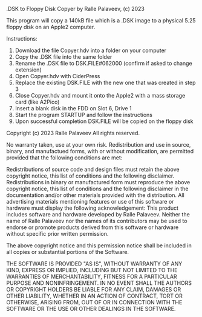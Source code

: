 .DSK to Floppy Disk Copyer by Ralle Palaveev, (c) 2023

This program will copy a 140kB file which is a .DSK image
to a physical 5.25 floppy disk on an Apple2 computer.

Instructions:

1. Download the file Copyer.hdv into a folder on your computer
2. Copy the .DSK file into the same folder
3. Rename the .DSK file to DSK.FILE#062000 (confirm if asked to change extension)
4. Open Copyer.hdv with CiderPress
5. Replace the existing DSK.FILE with the new one that was created in step 3
6. Close Copyer.hdv and mount it onto the Apple2 with a mass storage card (like A2Pico)
7. Insert a blank disk in the FDD on Slot 6, Drive 1
8. Start the program STARTUP and follow the instructions
9. Upon successful completion DSK.FILE will be copied on the floppy disk

Copyright (c) 2023 Ralle Palaveev All rights reserved.

No warranty taken, use at your own risk. Redistribution and use in source, binary, and manufactued forms, with or without modification, are permitted provided that the following conditions are met:

Redistributions of source code and design files must retain the above copyright notice, this list of conditions and the following disclaimer.
Redistributions in binary or manufactured form must reproduce the above copyright notice, this list of conditions and the following disclaimer in the documentation and/or other materials provided with the distribution.
All advertising materials mentioning features or use of this software or hardware must display the following acknowledgement: This product includes software and hardware developed by Ralle Palaveev.
Neither the name of Ralle Palaveev nor the names of its contributors may be used to endorse or promote products derived from this software or hardware without specific prior written permission.

The above copyright notice and this permission notice shall be included in all copies or substantial portions of the Software.

THE SOFTWARE IS PROVIDED "AS IS", WITHOUT WARRANTY OF ANY KIND, EXPRESS OR IMPLIED, INCLUDING BUT NOT LIMITED TO THE WARRANTIES OF MERCHANTABILITY, FITNESS FOR A PARTICULAR PURPOSE AND NONINFRINGEMENT. IN NO EVENT SHALL THE AUTHORS OR COPYRIGHT HOLDERS BE LIABLE FOR ANY CLAIM, DAMAGES OR OTHER LIABILITY, WHETHER IN AN ACTION OF CONTRACT, TORT OR OTHERWISE, ARISING FROM, OUT OF OR IN CONNECTION WITH THE SOFTWARE OR THE USE OR OTHER DEALINGS IN THE SOFTWARE.
